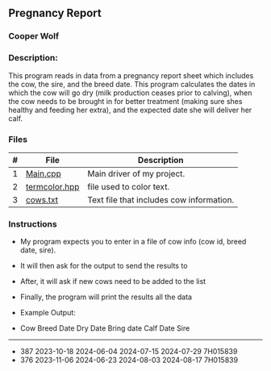 ## Pregnancy Report
### Cooper Wolf
### Description:

This program reads in data from a pregnancy report sheet which includes the cow, the sire, and the breed date. This program calculates the dates in which the cow will go dry (milk production ceases prior to calving), when the cow needs to be brought in for better treatment (making sure shes healthy and feeding her extra), and the expected date she will deliver her calf.

### Files

|   #   | File             | Description                                            |
| :---: | ---------------- | --------------------------------------------------     |
|   1   |    [Main.cpp](https://github.com/Coop-Wolf/Tom-Wolf-Dairy/blob/main/Pregnancy_Report/Main.cpp)      | Main driver of my project.                     |
|   2   |    [termcolor.hpp](https://github.com/Coop-Wolf/Tom-Wolf-Dairy/blob/main/Pregnancy_Report/termcolor.hpp)      | file used to color text.                |
|   3   |    [cows.txt](https://github.com/Coop-Wolf/Tom-Wolf-Dairy/blob/main/Pregnancy_Report/cows.txt)   | Text file that includes cow information.                |

### Instructions

- My program expects you to enter in a file of cow info (cow id, breed date, sire).
- It will then ask for the output to send the results to
- After, it will ask if new cows need to be added to the list
- Finally, the program will print the results all the data

- Example Output:
- Cow   Breed Date   Dry Date     Bring date   Calf Date    Sire
- -------------------------------------------------------------------
- 387   2023-10-18   2024-06-04   2024-07-15   2024-07-29   7H015839
- 376   2023-11-06   2024-06-23   2024-08-03   2024-08-17   7H015839